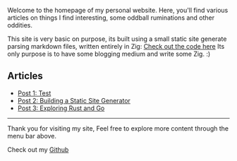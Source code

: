 Welcome to the homepage of my personal website. Here, you'll find various articles on things I find interesting, some oddball ruminations and other oddities.


This site is very basic on purpose, its built using a small static site generate parsing markdown files, written entirely in Zig: [Check out the code here](https://github.com/BitlyTwiser/zlog)
Its only purpose is to have some blogging medium and write some Zig. :)

## Articles

- [Post 1: Test](./test_blog_post_1)
- [Post 2: Building a Static Site Generator](post2.html)
- [Post 3: Exploring Rust and Go](post3.html)

---

Thank you for visiting my site, Feel free to explore more content through the menu bar above.

Check out my [Github](https://github.com/BitlyTwiser)